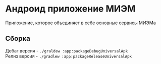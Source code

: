 # Андроид приложение МИЭМ  
Приложение, которое объединяет в себе основные сервисы МИЭМа

## Сборка
Дебаг версия - `./graldew :app:packageDebugUniversalApk`  
Релиз версия - `./gradlew :app:packageReleaseUniversalApk`
